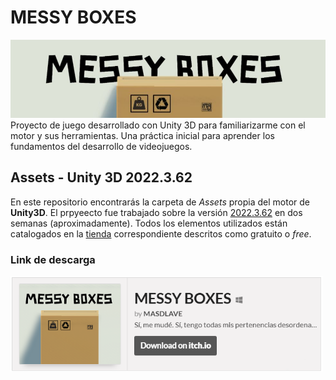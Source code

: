 # MESSY BOXES
![BANNER](banner-MB.jpg)
Proyecto de juego desarrollado con Unity 3D para familiarizarme con el motor y sus herramientas. Una práctica inicial para aprender los fundamentos del desarrollo de videojuegos.

## Assets - Unity 3D 2022.3.62
En este repositorio encontrarás la carpeta de _Assets_ propia del motor de **Unity3D**. El prpyeecto fue trabajado sobre la versión [2022.3.62](https://unity.com/es/releases/editor/whats-new/2022.3.62) en dos semanas (aproximadamente). Todos los elementos utilizados están catalogados en la [tienda](https://assetstore.unity.com/listing#nf-ec_price_filter=0...0) correspondiente descritos como gratuito o _free_.

### Link de descarga
<a href="https://masdlave.itch.io/messy-boxes">
  <img src="mb.png" width="500">
</a>
